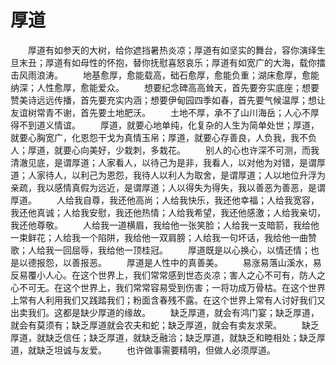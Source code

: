 # 厚道
　　厚道有如参天的大树，给你遮挡暑热炎凉；厚道有如坚实的舞台，容你演绎生旦末丑；厚道有如母性的怀抱，替你抚慰喜怒哀乐；厚道有如宽广的大海，载你擂击风雨浪涛。 
　　地基愈厚，愈能载高，础石愈厚，愈能负重；湖床愈厚，愈能纳深；人性愈厚，愈能爱众。 
　　想要纪念碑高高耸天，首先要夯实底座；想要赞美诗远远传播，首先要充实内涵；想要伊甸园四季如春，首先要气候温厚；想让友谊树常青不谢，首先要土地肥沃。 
　　土地不厚，承不了山川海岳；人心不厚得不到道义情谊。 
　　厚道，就要心地单纯，化复杂的人生为简单处世；厚道，就要心胸宽广，化恩怨干戈为真情玉帛；厚道，就要心存善良，人负我，我不负人；厚道，就要心向美好，少栽刺，多栽花。 
　　别人的心也许深不可测，而我清澈见底，是谓厚道；人家看人，以待己为是非，我看人，以对他为对错，是谓厚道；人家待人，以利己为恩怨，我待人以利人为取舍，是谓厚道；人以地位升浮为亲疏，我以感情真假为远近，是谓厚道；人以得失为得失，我以善恶为善恶，是谓厚道。 
　　人给我自尊，我还他高尚；人给我快乐，我还他幸福；人给我宽容，我还他真诚；人给我安慰，我还他热情；人给我希望，我还他感激；人给我亲切，我还他尊敬。 
　　人给我一道横眉，我给他一张笑脸；人给我一支暗箭，我给他一束鲜花；人给我一个陷阱，我给他一双肩膀；人给我一句坏话，我给他一曲赞歌；人给我一回屈辱，我给他一顶桂冠。 
　　厚道既是以心换心，以情还情；也是以德报怨，以善报恶。 
　　厚道是人性中的真善美。 
　　易涨易落山溪水，易反易覆小人心。在这个世界上，我们常常感到世态炎凉；害人之心不可有，防人之心不可无。在这个世界上，我们常常容易受到伤害；一将功成万骨枯。在这个世界上常有人利用我们又践踏我们；粉面含春残不露。在这个世界上常有人讨好我们又出卖我们。这都是缺少厚道的缘故。 
　　缺乏厚道，就会有鸿门宴；缺乏厚道，就会有莫须有；缺乏厚道就会农夫和蛇；缺乏厚道，就会有卖友求荣。 
　　缺乏厚道，就缺乏信任；缺乏厚道，就缺乏融洽；缺乏厚道，就缺乏和睦相处；缺乏厚道，就缺乏坦诚与友爱。 
　　也许做事需要精明，但做人必须厚道。
 